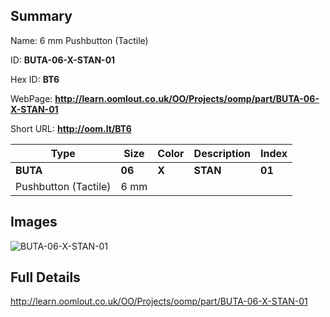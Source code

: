

## Summary
 
Name: 6 mm Pushbutton (Tactile)

ID: __BUTA-06-X-STAN-01__

Hex ID: __BT6__

WebPage: __http://learn.oomlout.co.uk/OO/Projects/oomp/part/BUTA-06-X-STAN-01__

Short URL: __http://oom.lt/BT6__


| Type   | Size   | Color   | Description   | Index   |    
| ----- | ------   | ------   | -----   | ----   |    
| __BUTA__   					| __06__   					| __X__    						| __STAN__    					| __01__ |    
| Pushbutton (Tactile)		| 6 mm	| 		| 	| 	|

## Images
![BUTA-06-X-STAN-01](http://oomlout.com/oomp-gen/parts/BUTA-06-X-STAN-01/BUTA-06-X-STAN-01_420.jpg)

## Full Details

 http://learn.oomlout.co.uk/OO/Projects/oomp/part/BUTA-06-X-STAN-01

